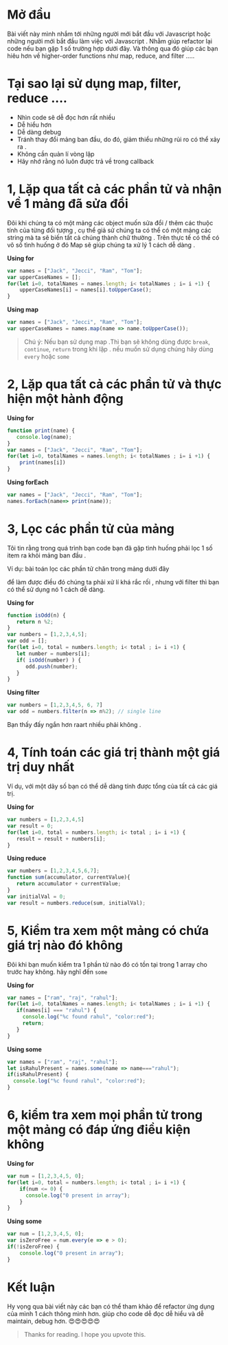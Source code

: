 # Mở đầu
Bài viết này mình nhắm tới những người mới bắt đầu với Javascript hoặc những người mới bắt đầu làm việc với Javascript . Nhằm giúp refactor lại code nếu bạn gặp 1 số trường hợp dưới đây. Và thông qua đó giúp các bạn hiêu hơn về higher-order functions như map, reduce, and filter .....
# Tại sao lại sử dụng map, filter, reduce ....
* Nhìn code sẽ dễ đọc hơn rất nhiều
* Dễ hiểu hơn
* Dễ dàng debug 
* Tránh thay đổi mảng ban đầu, do đó, giảm thiểu những rủi ro có thể xảy ra .
* Không cần quản lí vòng lặp
* Hãy nhớ rằng nó luôn được trả về trong callback
# 1, Lặp qua tất cả các phần tử và nhận về 1 mảng đã sửa đổi
Đôi khi chúng ta có một mảng các object muốn sửa đổi / thêm các thuộc tính của từng đối tượng , cụ thể giả sử chúng ta có thể có một mảng các string mà ta sẽ biến tất cả chúng thành chữ thường . Trên thực tế có thể có vô số tình huống ở đó Map sẽ giúp chúng ta xử lý 1 cách dễ dàng .

**Using for**

```js
var names = ["Jack", "Jecci", "Ram", "Tom"];
var upperCaseNames = [];
for(let i=0, totalNames = names.length; i< totalNames ; i= i +1) {
    upperCaseNames[i] = names[i].toUpperCase();
}
```


**Using map**

```js
var names = ["Jack", "Jecci", "Ram", "Tom"];
var upperCaseNames = names.map(name => name.toUpperCase());
```

> Chú ý:  Nếu bạn sử dụng map .Thì bạn sẽ không dùng được `break`, `continue`, `return` trong khi lặp . nếu muốn sử dụng chúng hãy dùng `every` hoặc `some`

# 2, Lặp qua tất cả các phần tử và thực hiện một hành động
**Using for**

```js
function print(name) {
   console.log(name);
}
var names = ["Jack", "Jecci", "Ram", "Tom"];
for(let i=0, totalNames = names.length; i< totalNames ; i= i +1) {
    print(names[i])
}
```


**Using forEach**

```js
var names = ["Jack", "Jecci", "Ram", "Tom"];
names.forEach(name=> print(name));
```

# 3, Lọc các phần tử của mảng 

Tôi tin rằng trong quá trình bạn code bạn đã gặp tình huống phải lọc 1 số item ra khỏi mảng ban đầu .

Ví dụ: bài toán lọc các phần tử chăn trong mảng dưới đây

để làm được điều đó chúng ta phải xử lí khá rắc rối , nhưng với filter thì bạn có thể sử dụng nó 1 cách dễ dàng.

**Using for**

```js
function isOdd(n) {
   return n %2;
}
var numbers = [1,2,3,4,5];
var odd = [];
for(let i=0, total = numbers.length; i< total ; i= i +1) {
   let number = numbers[i];
   if( isOdd(number) ) {
      odd.push(number);
   }
}
```


**Using filter**

```js
var numbers = [1,2,3,4,5, 6, 7]
var odd = numbers.filter(n => n%2); // single line
```
Bạn thấy đấy ngắn hơn raart nhiều phải không .

# 4, Tính toán các giá trị thành một giá trị duy nhất
Ví dụ, với một dãy số bạn có thể dễ dàng tính được tổng của tất cả các giá trị.

**Using for**

```js
var numbers = [1,2,3,4,5]
var result = 0;
for(let i=0, total = numbers.length; i< total ; i= i +1) {
   result = result + numbers[i];
}
```


**Using reduce**

```js
var numbers = [1,2,3,4,5,6,7];
function sum(accumulator, currentValue){
   return accumulator + currentValue;
}
var initialVal = 0;
var result = numbers.reduce(sum, initialVal);
```

# 5, Kiểm tra xem một mảng có chứa giá trị nào đó không

Đôi khi bạn muốn kiểm tra 1 phần tử nào đó có tồn tại trong 1 array cho trước hay không. hãy nghĩ đến `some`

**Using for**

```js
var names = ["ram", "raj", "rahul"];
for(let i=0, totalNames = names.length; i< totalNames ; i= i +1) {
   if(names[i] === "rahul") {
     console.log("%c found rahul", "color:red");
     return; 
   }
}
```


**Using some**

```js
var names = ["ram", "raj", "rahul"];
let isRahulPresent = names.some(name => name==="rahul");
if(isRahulPresent) {
  console.log("%c found rahul", "color:red"); 
}
```

# 6, kiểm tra xem mọi phần tử trong một mảng có đáp ứng điều kiện không

**Using for**

```js
var num = [1,2,3,4,5, 0];
for(let i=0, total = numbers.length; i< total ; i= i +1) {
    if(num <= 0) {
      console.log("0 present in array");
    }
}
```


**Using some**

```js
var num = [1,2,3,4,5, 0];
var isZeroFree = num.every(e => e > 0);
if(!isZeroFree) {
    console.log("0 present in array");
}
```
# Kết luận 
Hy vọng qua bài viết này các bạn có thể tham khảo để refactor ứng dụng của mình  1 cách thông mình hơn. giúp cho code dễ đọc dễ hiểu và dễ maintain, debug hơn. :heart_eyes::heart_eyes::heart_eyes::heart_eyes::heart_eyes:

> Thanks for reading. I hope you upvote this.